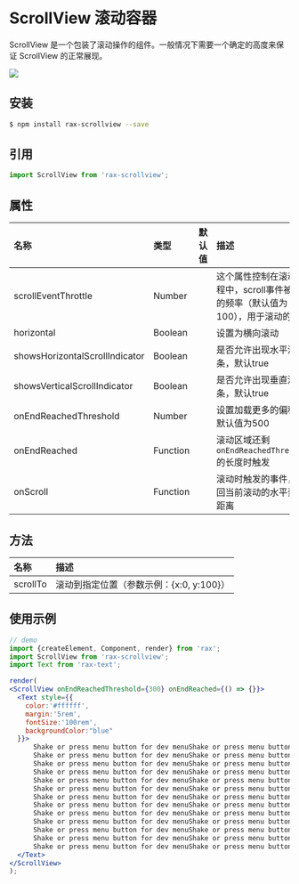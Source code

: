 # ScrollView 滚动容器

ScrollView 是一个包装了滚动操作的组件。一般情况下需要一个确定的高度来保证 ScrollView 的正常展现。

![](https://gw.alicdn.com/tfs/TB1SV3iRVXXXXcAXpXXXXXXXXXX-255-383.gif)  

## 安装

```bash
$ npm install rax-scrollview --save
```

## 引用

```jsx
import ScrollView from 'rax-scrollview';
```

## 属性

| 名称                           | 类型      | 默认值  | 描述                                       |
| :----------------------------- | :------- | :--- | :--------------------------------------- |
| scrollEventThrottle            | Number   |      | 这个属性控制在滚动过程中，scroll事件被调用的频率（默认值为100），用于滚动的节流 |
| horizontal                     | Boolean  |      | 设置为横向滚动                                  |
| showsHorizontalScrollIndicator | Boolean  |      | 是否允许出现水平滚动条，默认true                       |
| showsVerticalScrollIndicator   | Boolean  |      | 是否允许出现垂直滚动条，默认true                       |
| onEndReachedThreshold          | Number   |      | 设置加载更多的偏移，默认值为500                        |
| onEndReached                   | Function |      | 滚动区域还剩 `onEndReachedThreshold` 的长度时触发    |
| onScroll                       | Function |      | 滚动时触发的事件，返回当前滚动的水平垂直距离 |

## 方法

| 名称  | 描述  |
| :------ | :------- |
| scrollTo    | 滚动到指定位置（参数示例：{x:0, y:100}） |

## 使用示例

```jsx
// demo
import {createElement, Component, render} from 'rax';
import ScrollView from 'rax-scrollview';
import Text from 'rax-text';

render(
<ScrollView onEndReachedThreshold={300} onEndReached={() => {}}>
  <Text style={{
    color:'#ffffff',
    margin:'5rem',
    fontSize:'100rem',
    backgroundColor:"blue"
  }}>
      Shake or press menu button for dev menuShake or press menu button for dev menu
      Shake or press menu button for dev menuShake or press menu button for dev menu
      Shake or press menu button for dev menuShake or press menu button for dev menu
      Shake or press menu button for dev menuShake or press menu button for dev menu
      Shake or press menu button for dev menuShake or press menu button for dev menu
      Shake or press menu button for dev menuShake or press menu button for dev menu
      Shake or press menu button for dev menuShake or press menu button for dev menu
      Shake or press menu button for dev menuShake or press menu button for dev menu
      Shake or press menu button for dev menuShake or press menu button for dev menu
      Shake or press menu button for dev menuShake or press menu button for dev menu
      Shake or press menu button for dev menuShake or press menu button for dev menu
      Shake or press menu button for dev menuShake or press menu button for dev menu
      Shake or press menu button for dev menuShake or press menu button for dev menu
  </Text>
</ScrollView>
);
```
